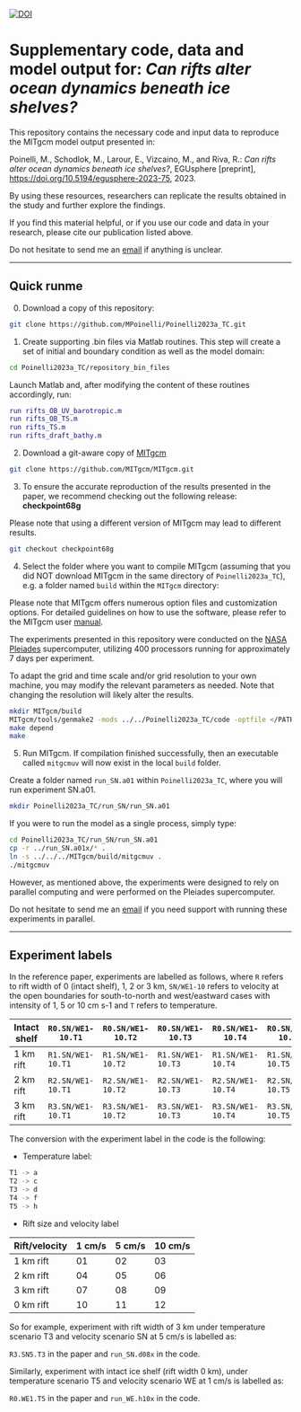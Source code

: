 [![DOI](https://zenodo.org/badge/637244021.svg)](https://zenodo.org/badge/latestdoi/637244021)
# Supplementary code, data and model output for: _Can rifts alter ocean dynamics beneath ice shelves?_

This repository contains the necessary code and input data to reproduce the MITgcm model output presented in:

Poinelli, M., Schodlok, M., Larour, E., Vizcaino, M., and Riva, R.: 
_Can rifts alter ocean dynamics beneath ice shelves?_, EGUsphere [preprint], https://doi.org/10.5194/egusphere-2023-75, 2023.

By using these resources, researchers can replicate the results obtained in the study and further explore the findings.
 
If you find this material helpful, or if you use our code and data in your research, please cite our publication listed above.

Do not hesitate to send me an [email](mailto:mattia.poinelli@jpl.nasa.gov) if anything is unclear.


---
## Quick runme

0) Download a copy of this repository:

```bash
git clone https://github.com/MPoinelli/Poinelli2023a_TC.git
```

1) Create supporting .bin files via Matlab routines. This step will create a set of initial and boundary condition as well as the model domain:

```bash
cd Poinelli2023a_TC/repository_bin_files
```

Launch Matlab and, after modifying the content of these routines accordingly, run:

```matlab
run rifts_OB_UV_barotropic.m
run rifts_OB_TS.m
run rifts_TS.m
run rifts_draft_bathy.m
```

2) Download a git-aware copy of [MITgcm](http://mitgcm.org)

```bash
git clone https://github.com/MITgcm/MITgcm.git
```

3) To ensure the accurate reproduction of the results presented in the paper, we recommend checking out the following release: **checkpoint68g**

  Please note that using a different version of MITgcm may lead to different results.

```bash
git checkout checkpoint68g
```

4) Select the folder where you want to compile MITgcm (assuming that you did NOT download MITgcm in the same directory of `Poinelli2023a_TC`), e.g. a folder named `build` within the `MITgcm` directory:

Please note that MITgcm offers numerous option files and customization options. For detailed guidelines on how to use the software, please refer to the MITgcm user [manual](https://mitgcm.readthedocs.io/en/latest/index.html).

The experiments presented in this repository were conducted on the [NASA Pleiades](https://www.nas.nasa.gov/hecc/#url) supercomputer, utilizing 400 processors running for approximately 7 days per experiment.

To adapt the grid and time scale and/or grid resolution to your own machine, you may modify the relevant parameters as needed. Note that changing the resolution will likely alter the results.

```bash
mkdir MITgcm/build
MITgcm/tools/genmake2 -mods ../../Poinelli2023a_TC/code -optfile </PATH/TO/OPTFILE>
make depend
make
```

5) Run MITgcm. If compilation finished successfully, then an executable called `mitgcmuv` will now exist in the local `build` folder. 

Create a folder named `run_SN.a01` within `Poinelli2023a_TC`, where you will run experiment SN.a01.

```bash
mkdir Poinelli2023a_TC/run_SN/run_SN.a01
```

If you were to run the model as a single process, simply type:

```bash
cd Poinelli2023a_TC/run_SN/run_SN.a01
cp -r ../run_SN.a01x/* .
ln -s ../../../MITgcm/build/mitgcmuv .
./mitgcmuv
```

However, as mentioned above, the experiments were designed to rely on parallel computing and were performed on the Pleiades supercomputer. 

Do not hesitate to send me an [email](mailto:mattia.poinelli@jpl.nasa.gov) if you need support with running these experiments in parallel.

***

## Experiment labels

In the reference paper, experiments are labelled as follows, where
`R` refers to rift width of 0 (intact shelf), 1, 2 or 3 km, `SN/WE1-10` refers to velocity at the open boundaries for south-to-north and west/eastward cases with intensity of 1, 5 or 10 cm s-1 and `T` refers to temperature.


| Intact shelf  | `R0.SN/WE1-10.T1` | `R0.SN/WE1-10.T2` |  `R0.SN/WE1-10.T3` | `R0.SN/WE1-10.T4` | `R0.SN/WE1-10.T5`|
|-----------------|----------------------------|----------------------------|----------------------------|----------------------------|----------------------------|
| 1 km  rift | `R1.SN/WE1-10.T1` |  `R1.SN/WE1-10.T2` |  `R1.SN/WE1-10.T3` | `R1.SN/WE1-10.T4` | `R1.SN/WE1-10.T5`|
| 2 km  rift | `R2.SN/WE1-10.T1` |  `R2.SN/WE1-10.T2` |  `R2.SN/WE1-10.T3` | `R2.SN/WE1-10.T4` | `R2.SN/WE1-10.T5`|
| 3 km  rift | `R3.SN/WE1-10.T1` |  `R3.SN/WE1-10.T2` |  `R3.SN/WE1-10.T3` | `R3.SN/WE1-10.T4` | `R3.SN/WE1-10.T5`|

The conversion with the experiment label in the code is the following:

* Temperature label:

```bash
T1 -> a
T2 -> c
T3 -> d
T4 -> f
T5 -> h
```

* Rift size and velocity label

| Rift/velocity | 1 cm/s | 5 cm/s | 10 cm/s | 
|---------------|--------|--------|---------|
| 1 km  rift    |     01 |     02 |      03 |
| 2 km  rift    |     04 |     05 |      06 |
| 3 km  rift    |     07 |     08 |      09 |
| 0 km  rift    |     10 |     11 |      12 |

So for example, experiment with rift width of 3 km under temperature scenario T3 and velocity scenario SN at 5 cm/s is labelled as:

`R3.SN5.T3` in the paper and `run_SN.d08x` in the code.

Similarly, experiment with intact ice shelf (rift width 0 km), under temperature scenario T5 and velocity scenario WE at 1 cm/s is labelled as:

`R0.WE1.T5` in the paper and `run_WE.h10x` in the code.
